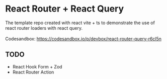 # React Router + React Query

The template repo created with react vite + ts to demonstrate the use of react router loaders with react query. \
\
Codesandbox: https://codesandbox.io/p/devbox/react-router-query-r6cl5n

## TODO

- React Hook Form + Zod
- React Router Action
